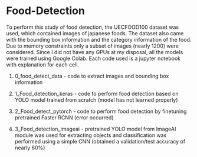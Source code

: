# Food-Detection
To perform this study of food detection, the UECFOOD100 dataset was used, which contained images of japanese foods. The dataset also came with the bounding box information and the category information of the food. Due to memory constraints only a subset of images (nearly 1200) were considered. Since I did not have any GPUs at my disposal, all the models were trained using Google Colab. Each code used is a jupyter notebook with explanation for each cell.

 1.  0_food_detect_data   -   code to extract images and bounding box information
 
 2.  1_Food_detection_keras   -   code to perform food detection based on YOLO model trained from scratch (model has not learned properly)
 
 3.  2_Food_detect_pytorch   -   code to perform food detection by finetuning pretrained Faster RCNN (error occurred)
 
 4.  3_Food_detection_imageai  - pretrained YOLO model from ImageAI module was used for extracting objects and classification was performed using a                                                        simple CNN (obtained a validation/test accuracy of nearly 60%) 
 
